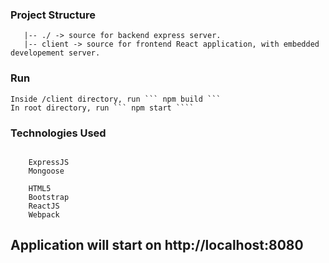 

### Project Structure 

```/
   |-- ./ -> source for backend express server.
   |-- client -> source for frontend React application, with embedded developement server.
```

### Run
	Inside /client directory, run ``` npm build ```
	In root directory, run ``` npm start ````

### Technologies Used
```
	
	ExpressJS
	Mongoose

	HTML5
	Bootstrap
	ReactJS
	Webpack

```

## Application will start on http://localhost:8080